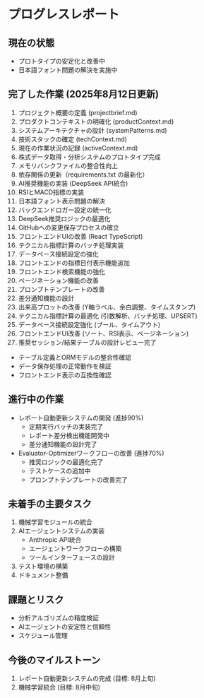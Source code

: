 # プログレスレポート

## 現在の状態
- プロトタイプの安定化と改善中
- 日本語フォント問題の解決を実施中

## 完了した作業 (2025年8月12日更新)
1. プロジェクト概要の定義 (projectbrief.md)
2. プロダクトコンテキストの明確化 (productContext.md)
3. システムアーキテクチャの設計 (systemPatterns.md)
4. 技術スタックの確定 (techContext.md)
5. 現在の作業状況の記録 (activeContext.md)
6. 株式データ取得・分析システムのプロトタイプ完成
7. メモリバンクファイルの整合性向上
8. 依存関係の更新（requirements.txt の最新化）
9. AI推奨機能の実装 (DeepSeek API統合)
10. RSIとMACD指標の実装
11. 日本語フォント表示問題の解決
12. バックエンドロガー設定の統一化
13. DeepSeek推奨ロジックの最適化
14. GitHubへの変更保存プロセスの確立
15. フロントエンドUIの改善 (React TypeScript)
16. テクニカル指標計算のバッチ処理実装
17. データベース接続設定の強化
18. フロントエンドの指標日付表示機能追加
19. フロントエンド検索機能の強化
20. ページネーション機能の改善
21. プロンプトテンプレートの改善
22. 差分通知機能の設計
23. 出来高プロットの改善 (Y軸ラベル、余白調整、タイムスタンプ)
24. テクニカル指標計算の最適化 (引数解析、バッチ処理、UPSERT)
25. データベース接続設定強化 (プール、タイムアウト)
26. フロントエンドUI改善 (ソート、RSI表示、ページネーション)
27. 推奨セッション/結果テーブルの設計レビュー完了
   - テーブル定義とORMモデルの整合性確認
   - データ保存処理の正常動作を検証
   - フロントエンド表示の互換性確認

## 進行中の作業
- レポート自動更新システムの開発 (進捗90%)
  - 定期実行バッチの実装完了
  - レポート差分検出機能開発中
  - 差分通知機能の設計完了
- Evaluator-Optimizerワークフローの改善 (進捗70%)
  - 推奨ロジックの最適化完了
  - テストケースの追加中
  - プロンプトテンプレートの改善完了

## 未着手の主要タスク
1. 機械学習モジュールの統合
2. AIエージェントシステムの実装
   - Anthropic API統合
   - エージェントワークフローの構築
   - ツールインターフェースの設計
3. テスト環境の構築
4. ドキュメント整備

## 課題とリスク
- 分析アルゴリズムの精度検証
- AIエージェントの安定性と信頼性
- スケジュール管理

## 今後のマイルストーン
1. レポート自動更新システムの完成 (目標: 8月上旬)
2. 機械学習統合 (目標: 8月中旬)
